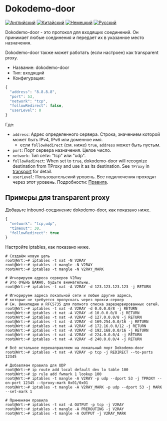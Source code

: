 # Dokodemo-door

[![Английский](../../resources/english.svg)](https://www.v2ray.com/en/configuration/protocols/dokodemo.html) [![Китайский](../../resources/chinese.svg)](https://www.v2ray.com/chapter_02/protocols/dokodemo.html) [![Немецкий](../../resources/german.svg)](https://www.v2ray.com/de/configuration/protocols/dokodemo.html) [![Русский](../../resources/russian.svg)](https://www.v2ray.com/ru/configuration/protocols/dokodemo.html)

Dokodemo-door - это протокол для входящих соединений. Он принимает любые соединения и передает их в указанное место назначения.

Dokodemo-door также может работать (если настроен) как transparent proxy.

* Название: dokodemo-door
* Тип: входящий
* Конфигурация:

```javascript
{
  "address": "8.8.8.8",
  "port": 53,
  "network": "tcp",
  "followRedirect": false,
  "userLevel": 0
}
```

Где:

* `address`: Адрес определенного сервера. Строка, значением которой может быть IPv4, IPv6 или доменное имя. 
  * если `followRedirect` (см. ниже) `true`, `address` может быть пустым.
* `port`: Порт сервера назначения. Целое число.
* `network`: Тип сети: "tcp" или "udp".
* `followRedirect`: When set to `true`, dokodemo-door will recognize destination from TProxy and use it as its destination. See `TProxy` in [transport](../transport.md) for detail.
* ` userLevel `: Пользовательский уровень. Все подключения проходят через этот уровень. Подробности: [Правила](../policy.md).

## Примеры для transparent proxy

Добавьте inbound-соединение dokodemo-door, как показано ниже.

```javascript
{
  "network": "tcp,udp",
  "timeout": 30,
  "followRedirect": true
}
```

Настройте iptables, как показано ниже.

```plain
# Создаём новую цепь
root@Wrt:~# iptables -t nat -N V2RAY
root@Wrt:~# iptables -t mangle -N V2RAY
root@Wrt:~# iptables -t mangle -N V2RAY_MARK

# Игнорируем адреса серверов V2Ray
# Это ОЧЕНЬ ВАЖНО, будьте внимательны.
root@Wrt:~# iptables -t nat -A V2RAY -d 123.123.123.123 -j RETURN

# Игнорируем адреса локальной сети и любые другие адреса,
# которые не требуется пропускать через прокси-сервер
# См. Википедию и RFC5735 для полного списка зарезервированных сетей.
root@Wrt:~# iptables -t nat -A V2RAY -d 0.0.0.0/8 -j RETURN
root@Wrt:~# iptables -t nat -A V2RAY -d 10.0.0.0/8 -j RETURN
root@Wrt:~# iptables -t nat -A V2RAY -d 127.0.0.0/8 -j RETURN
root@Wrt:~# iptables -t nat -A V2RAY -d 169.254.0.0/16 -j RETURN
root@Wrt:~# iptables -t nat -A V2RAY -d 172.16.0.0/12 -j RETURN
root@Wrt:~# iptables -t nat -A V2RAY -d 192.168.0.0/16 -j RETURN
root@Wrt:~# iptables -t nat -A V2RAY -d 224.0.0.0/4 -j RETURN
root@Wrt:~# iptables -t nat -A V2RAY -d 240.0.0.0/4 -j RETURN

# Всё остальное перенаправляем на локальный порт Dokodemo-door
root@Wrt:~# iptables -t nat -A V2RAY -p tcp -j REDIRECT --to-ports 12345

# Добавляем правила для UDP
root@Wrt:~# ip route add local default dev lo table 100
root@Wrt:~# ip rule add fwmark 1 lookup 100
root@Wrt:~# iptables -t mangle -A V2RAY -p udp --dport 53 -j TPROXY --on-port 12345 --tproxy-mark 0x01/0x01
root@Wrt:~# iptables -t mangle -A V2RAY_MARK -p udp --dport 53 -j MARK --set-mark 1

# Применяем правила
root@Wrt:~# iptables -t nat -A OUTPUT -p tcp -j V2RAY
root@Wrt:~# iptables -t mangle -A PREROUTING -j V2RAY
root@Wrt:~# iptables -t mangle -A OUTPUT -j V2RAY_MARK
```